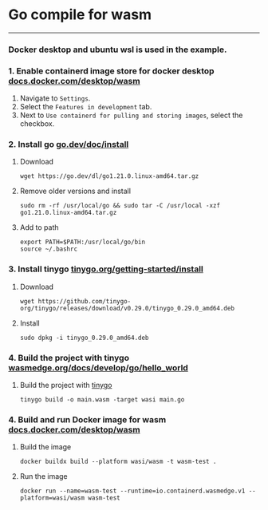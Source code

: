 # Go compile for wasm

---

### **Docker desktop and ubuntu wsl is used in the example.**

### 1. Enable containerd image store for docker desktop [docs.docker.com/desktop/wasm](https://docs.docker.com/desktop/wasm/)
1. Navigate to `Settings`.
2. Select the `Features in development` tab.
3. Next to `Use containerd for pulling and storing images`, select the checkbox.

### 2. Install go [go.dev/doc/install](https://go.dev/doc/install) 
1. Download
    ```shell
    wget https://go.dev/dl/go1.21.0.linux-amd64.tar.gz
    ```
2. Remove older versions and install
    ```shell
    sudo rm -rf /usr/local/go && sudo tar -C /usr/local -xzf go1.21.0.linux-amd64.tar.gz
    ```
3. Add to path
    ```shell
    export PATH=$PATH:/usr/local/go/bin
    source ~/.bashrc
    ```

### 3. Install tinygo [tinygo.org/getting-started/install](https://tinygo.org/getting-started/install) 
1. Download
    ```shell
    wget https://github.com/tinygo-org/tinygo/releases/download/v0.29.0/tinygo_0.29.0_amd64.deb
    ```
2. Install
    ```shell
    sudo dpkg -i tinygo_0.29.0_amd64.deb
    ```

### 4. Build the project with tinygo [wasmedge.org/docs/develop/go/hello_world](https://wasmedge.org/docs/develop/go/hello_world) 
1. Build the project with [tinygo](https://tinygo.org)
    ```shell
    tinygo build -o main.wasm -target wasi main.go
    ```

### 4. Build and run Docker image for wasm [docs.docker.com/desktop/wasm](https://docs.docker.com/desktop/wasm) 
1. Build the image
    ```shell
    docker buildx build --platform wasi/wasm -t wasm-test .
    ```
2. Run the image
    ```shell
    docker run --name=wasm-test --runtime=io.containerd.wasmedge.v1 --platform=wasi/wasm wasm-test
    ```

